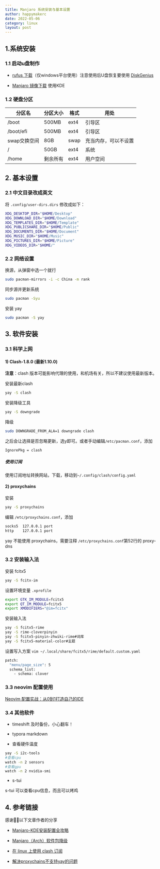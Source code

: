 ```yaml
---
title: Manjaro 系统安装与基本设置
author: happymakerc
date: 2022-05-06
category: linux
layout: post
---
```


## 1.系统安装

### 1.1 启动u盘制作

- [rufus 下载](https://rufus.en.softonic.com/)（仅windows平台使用）注意使用后U盘恢复要使用 [DiskGenius](https://www.diskgenius.cn/)

- [Manjaro 镜像下载](https://manjaro.org.cn/category/download-manjaro) 使用KDE

### 1.2 硬盘分区

| 分区名       | 分区大小 | 格式 | 用处                 |
| ------------ | -------- | ---- | -------------------- |
| /boot        | 500MB    | ext4 | 引导区               |
| /boot/efi    | 500MB    | ext4 | 引导区               |
| swap交换空间 | 8GB      | swap | 充当内存，可以不设置 |
| /            | 50GB     | ext4 | 系统                 |
| /home        | 剩余所有 | ext4 | 用户空间             |



## 2. 基本设置

### 2.1 中文目录改成英文

将 `.config/user-dirs.dirs` 修改成如下：

```bash
XDG_DESKTOP_DIR="$HOME/Desktop"
XDG_DOWNLOAD_DIR="$HOME/Download"
XDG_TEMPLATES_DIR="$HOME/Template"
XDG_PUBLICSHARE_DIR="$HOME/Public"
XDG_DOCUMENTS_DIR="$HOME/Document"
XDG_MUSIC_DIR="$HOME/Music"
XDG_PICTURES_DIR="$HOME/Picture"
XDG_VIDEOS_DIR="$HOME/"
```



### 2.2 网络设置

换源，从弹窗中选一个就行

```bash
sudo pacman-mirrors -i -c China -m rank
```

同步源并更新系统

```bash
sudo pacman -Syu
```

安装 yay

```bash
sudo pacman -S yay
```



## 3. 软件安装

### 3.1 科学上网

#### 1) Clash-1.8.0 (最新1.10.0)

**注意**：clash 版本可能影响代理的使用，和机场有关，所以不建议使用最新版本。

安装最新clash

```bash
yay -S clash
```

安装降级工具

```bash
yay -S downgrade
```

降级

```bash
sudo DOWNGRADE_FROM_ALA=1 downgrade clash
```

之后会让选择是否忽略更新，选y即可。或者手动编辑`/etc/pacman.conf`，添加

```bash
IgnorePkg = clash
```



##### 使用订阅

使用订阅地址转换网站，下载，移动到`~/.config/clash/config.yaml`



#### 2) proxychains

安装

```bash
yay -S proxychains
```

编辑 `/etc/proxychains.conf`，添加

```bash
socks5  127.0.0.1 port
http    127.0.0.1 port
```

yay 不能使用 proxychains，需要注释 `/etc/proxychains.conf`第52行的 proxy-dns



### 3.2 安装输入法

安装 fcitx5

```bash
yay -S fcitx-im
```

设置环境变量 `.xprofile`

```bash
export GTK_IM_MODULE=fcitx5
export QT_IM_MODULE=fcitx5
export XMODIFIERS="@im=fcitx"
```

安装输入法

```bash
yay -S fcitx5-rime
yay -S rime-cloverpinyin
yay -S fcitx5-pinyin-zhwiki-rime#词库
yay -S fcitx5-material-color#主题
```

设置写入方案 `vim ~/.local/share/fcitx5/rime/default.custom.yaml`

```bash
patch:
  "menu/page_size": 5
  schema_list:
    - schema: clover
```



### 3.3 neovim 配置使用

[Neovim 配置实战：从0到1打造自己的IDE](https://juejin.cn/book/7051157342770954277)



### 3.4 其他软件

- timeshift 及时备份，小心翻车！

- typora markdown
- 查看硬件温度

```bash
yay -S i2c-tools
#查看cpu
watch -n 2 sensors
#查看gpu
watch -n 2 nvidia-smi
```

- s-tui

s-tui 可以查看cpu信息，而且可以烤鸡



## 4. 参考链接

感谢🙏🏻以下文章作者的分享

- [Manjaro-KDE安装配置全攻略](https://zhuanlan.zhihu.com/p/114296129)

- [Manjaro（Arch）软件包降级](https://blog.csdn.net/chen462488588/article/details/118786938)

- [在 linux 上使用 clash 订阅 ](https://hsingko.github.io/post/2021/07/05/how-to-use-clash-subscribe/)

- [解决proxychains不支持yay的问题](https://nopshore.top/posts/%E8%A7%A3%E5%86%B3proxychains%E4%B8%8D%E6%94%AF%E6%8C%81yay%E7%9A%84%E9%97%AE%E9%A2%98/)

